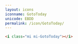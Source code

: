 ```yaml
---
layout: icons
iconname: GotoToday
unicode: EBDD
permalink: /icon/GotoToday/
---
```


``` html
<i class="mi mi-GotoToday"></i>
```
